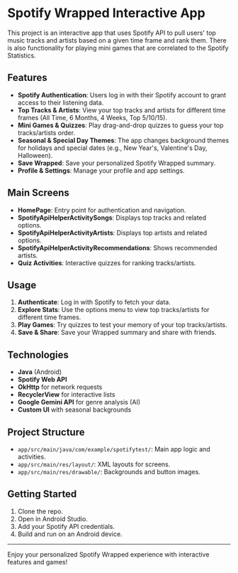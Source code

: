 # Spotify Wrapped Interactive App

This project is an interactive app that uses Spotify API to pull users' top music tracks and artists based on a given time frame and rank them. There is also functionality for playing mini games that are correlated to the Spotify Statistics. 

## Features

- **Spotify Authentication**: Users log in with their Spotify account to grant access to their listening data.
- **Top Tracks & Artists**: View your top tracks and artists for different time frames (All Time, 6 Months, 4 Weeks, Top 5/10/15).
- **Mini Games & Quizzes**: Play drag-and-drop quizzes to guess your top tracks/artists order.
- **Seasonal & Special Day Themes**: The app changes background themes for holidays and special dates (e.g., New Year's, Valentine's Day, Halloween).
- **Save Wrapped**: Save your personalized Spotify Wrapped summary.
- **Profile & Settings**: Manage your profile and app settings.

## Main Screens

- **HomePage**: Entry point for authentication and navigation.
- **SpotifyApiHelperActivitySongs**: Displays top tracks and related options.
- **SpotifyApiHelperActivityArtists**: Displays top artists and related options.
- **SpotifyApiHelperActivityRecommendations**: Shows recommended artists.
- **Quiz Activities**: Interactive quizzes for ranking tracks/artists.

## Usage

1. **Authenticate**: Log in with Spotify to fetch your data.
2. **Explore Stats**: Use the options menu to view top tracks/artists for different time frames.
3. **Play Games**: Try quizzes to test your memory of your top tracks/artists.
4. **Save & Share**: Save your Wrapped summary and share with friends.

## Technologies

- **Java** (Android)
- **Spotify Web API**
- **OkHttp** for network requests
- **RecyclerView** for interactive lists
- **Google Gemini API** for genre analysis (AI)
- **Custom UI** with seasonal backgrounds

## Project Structure

- `app/src/main/java/com/example/spotifytest/`: Main app logic and activities.
- `app/src/main/res/layout/`: XML layouts for screens.
- `app/src/main/res/drawable/`: Backgrounds and button images.

## Getting Started

1. Clone the repo.
2. Open in Android Studio.
3. Add your Spotify API credentials.
4. Build and run on an Android device.

---

Enjoy your personalized Spotify Wrapped experience with interactive features and games!